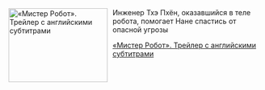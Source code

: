 <!--2025-06-12 23:00:51-->
<div class="yb">
  <div class="rss kino_kino"><a href="https://www.kino-teatr.ru/video/50239/" title="«Мистер Робот». Трейлер с английскими субтитрами"><img src="https://www.kino-teatr.ru/video/9/3/50239/poster.jpg" width="196" height="147" align="left" hspace="5" style="margin: 0px 10px 0px 5px" alt="«Мистер Робот». Трейлер с английскими субтитрами"/></a>Инженер Тхэ Пхён, оказавшийся в теле робота, помогает Нане спастись от опасной угрозы <p class="titl"><a href="https://www.kino-teatr.ru/video/50239/">«Мистер Робот». Трейлер с английскими субтитрами</a></p></div>
</div>
